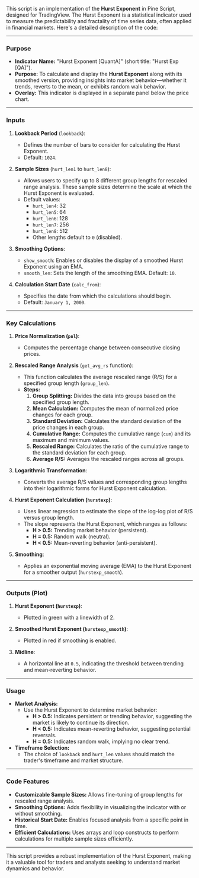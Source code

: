 This script is an implementation of the **Hurst Exponent** in Pine Script, designed for TradingView. The Hurst Exponent is a statistical indicator used to measure the predictability and fractality of time series data, often applied in financial markets. Here's a detailed description of the code:

---

### **Purpose**
- **Indicator Name:** "Hurst Exponent [QuantA]" (short title: "Hurst Exp [QA]").
- **Purpose:** To calculate and display the **Hurst Exponent** along with its smoothed version, providing insights into market behavior—whether it trends, reverts to the mean, or exhibits random walk behavior.
- **Overlay:** This indicator is displayed in a separate panel below the price chart.

---

### **Inputs**
1. **Lookback Period** (`lookback`):
   - Defines the number of bars to consider for calculating the Hurst Exponent.
   - Default: `1024`.

2. **Sample Sizes** (`hurt_len1` to `hurt_len8`):
   - Allows users to specify up to 8 different group lengths for rescaled range analysis. These sample sizes determine the scale at which the Hurst Exponent is evaluated.
   - Default values:
     - `hurt_len4`: 32
     - `hurt_len5`: 64
     - `hurt_len6`: 128
     - `hurt_len7`: 256
     - `hurt_len8`: 512
     - Other lengths default to `0` (disabled).

3. **Smoothing Options**:
   - `show_smooth`: Enables or disables the display of a smoothed Hurst Exponent using an EMA.
   - `smooth_len`: Sets the length of the smoothing EMA. Default: `10`.

4. **Calculation Start Date** (`calc_from`):
   - Specifies the date from which the calculations should begin.
   - Default: `January 1, 2000`.

---

### **Key Calculations**

1. **Price Normalization (`pnl`)**:
   - Computes the percentage change between consecutive closing prices.

2. **Rescaled Range Analysis** (`get_avg_rs` function):
   - This function calculates the average rescaled range (R/S) for a specified group length (`group_len`).
   - **Steps:**
     1. **Group Splitting:** Divides the data into groups based on the specified group length.
     2. **Mean Calculation:** Computes the mean of normalized price changes for each group.
     3. **Standard Deviation:** Calculates the standard deviation of the price changes in each group.
     4. **Cumulative Range:** Computes the cumulative range (`cum`) and its maximum and minimum values.
     5. **Rescaled Range:** Calculates the ratio of the cumulative range to the standard deviation for each group.
     6. **Average R/S:** Averages the rescaled ranges across all groups.

3. **Logarithmic Transformation**:
   - Converts the average R/S values and corresponding group lengths into their logarithmic forms for Hurst Exponent calculation.

4. **Hurst Exponent Calculation (`hurstexp`)**:
   - Uses linear regression to estimate the slope of the log-log plot of R/S versus group length.
   - The slope represents the Hurst Exponent, which ranges as follows:
     - **H > 0.5:** Trending market behavior (persistent).
     - **H = 0.5:** Random walk (neutral).
     - **H < 0.5:** Mean-reverting behavior (anti-persistent).

5. **Smoothing**:
   - Applies an exponential moving average (EMA) to the Hurst Exponent for a smoother output (`hurstexp_smooth`).

---

### **Outputs (Plot)**
1. **Hurst Exponent (`hurstexp`)**:
   - Plotted in green with a linewidth of 2.

2. **Smoothed Hurst Exponent (`hurstexp_smooth`)**:
   - Plotted in red if smoothing is enabled.

3. **Midline**:
   - A horizontal line at `0.5`, indicating the threshold between trending and mean-reverting behavior.

---

### **Usage**
- **Market Analysis:**
  - Use the Hurst Exponent to determine market behavior:
    - **H > 0.5:** Indicates persistent or trending behavior, suggesting the market is likely to continue its direction.
    - **H < 0.5:** Indicates mean-reverting behavior, suggesting potential reversals.
    - **H = 0.5:** Indicates random walk, implying no clear trend.
- **Timeframe Selection:**
  - The choice of `lookback` and `hurt_len` values should match the trader's timeframe and market structure.

---

### **Code Features**
- **Customizable Sample Sizes:** Allows fine-tuning of group lengths for rescaled range analysis.
- **Smoothing Options:** Adds flexibility in visualizing the indicator with or without smoothing.
- **Historical Start Date:** Enables focused analysis from a specific point in time.
- **Efficient Calculations:** Uses arrays and loop constructs to perform calculations for multiple sample sizes efficiently.

---

This script provides a robust implementation of the Hurst Exponent, making it a valuable tool for traders and analysts seeking to understand market dynamics and behavior.

